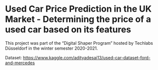 # Used Car Price Prediction in the UK Market -  Determining the price of a used car based on its features

This project was part of the “Digital Shaper Program” hosted by Techlabs Düsseldorf in the winter semester 2020-2021. 

Dataset: https://www.kaggle.com/adityadesai13/used-car-dataset-ford-and-mercedes
